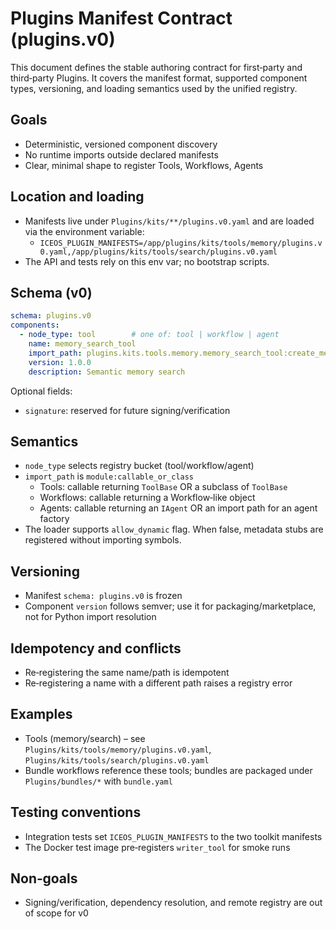 # Plugins Manifest Contract (plugins.v0)

This document defines the stable authoring contract for first‑party and third‑party Plugins. It covers the manifest format, supported component types, versioning, and loading semantics used by the unified registry.

## Goals
- Deterministic, versioned component discovery
- No runtime imports outside declared manifests
- Clear, minimal shape to register Tools, Workflows, Agents

## Location and loading
- Manifests live under `Plugins/kits/**/plugins.v0.yaml` and are loaded via the environment variable:
  - `ICEOS_PLUGIN_MANIFESTS=/app/plugins/kits/tools/memory/plugins.v0.yaml,/app/plugins/kits/tools/search/plugins.v0.yaml`
- The API and tests rely on this env var; no bootstrap scripts.

## Schema (v0)
```yaml
schema: plugins.v0
components:
  - node_type: tool        # one of: tool | workflow | agent
    name: memory_search_tool
    import_path: plugins.kits.tools.memory.memory_search_tool:create_memory_search_tool
    version: 1.0.0
    description: Semantic memory search
```
Optional fields:
- `signature`: reserved for future signing/verification

## Semantics
- `node_type` selects registry bucket (tool/workflow/agent)
- `import_path` is `module:callable_or_class`
  - Tools: callable returning `ToolBase` OR a subclass of `ToolBase`
  - Workflows: callable returning a Workflow‑like object
  - Agents: callable returning an `IAgent` OR an import path for an agent factory
- The loader supports `allow_dynamic` flag. When false, metadata stubs are registered without importing symbols.

## Versioning
- Manifest `schema: plugins.v0` is frozen
- Component `version` follows semver; use it for packaging/marketplace, not for Python import resolution

## Idempotency and conflicts
- Re‑registering the same name/path is idempotent
- Re‑registering a name with a different path raises a registry error

## Examples
- Tools (memory/search) – see `Plugins/kits/tools/memory/plugins.v0.yaml`, `Plugins/kits/tools/search/plugins.v0.yaml`
- Bundle workflows reference these tools; bundles are packaged under `Plugins/bundles/*` with `bundle.yaml`

## Testing conventions
- Integration tests set `ICEOS_PLUGIN_MANIFESTS` to the two toolkit manifests
- The Docker test image pre‑registers `writer_tool` for smoke runs

## Non‑goals
- Signing/verification, dependency resolution, and remote registry are out of scope for v0
